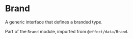 # Brand

A generic interface that defines a branded type.

Part of the `Brand` module, imported from `@effect/data/Brand`.
